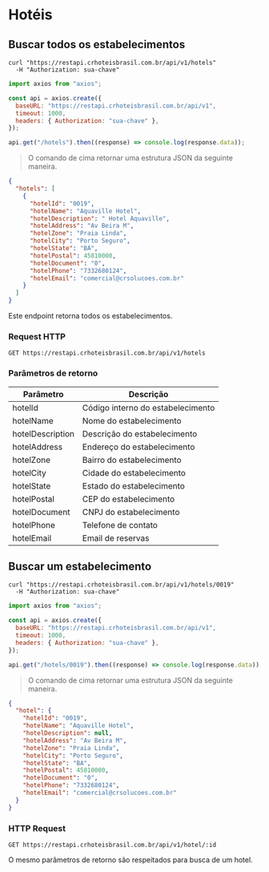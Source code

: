 # Hotéis

## Buscar todos os estabelecimentos

```shell
curl "https://restapi.crhoteisbrasil.com.br/api/v1/hotels"
  -H "Authorization: sua-chave"
```

```javascript
import axios from "axios";

const api = axios.create({
  baseURL: "https://restapi.crhoteisbrasil.com.br/api/v1",
  timeout: 1000,
  headers: { Authorization: "sua-chave" },
});

api.get("/hotels").then((response) => console.log(response.data));
```

> O comando de cima retornar uma estrutura JSON da seguinte maneira.

```json
{
  "hotels": [
    {
      "hotelId": "0019",
      "hotelName": "Aquaville Hotel",
      "hotelDescription": " Hotel Aquaville",
      "hotelAddress": "Av Beira M",
      "hotelZone": "Praia Linda",
      "hotelCity": "Porto Seguro",
      "hotelState": "BA",
      "hotelPostal": 45810000,
      "hotelDocument": "0",
      "hotelPhone": "7332680124",
      "hotelEmail": "comercial@crsolucoes.com.br"
    }
  ]
}
```

Este endpoint retorna todos os estabelecimentos.

### Request HTTP

`GET https://restapi.crhoteisbrasil.com.br/api/v1/hotels`

### Parâmetros de retorno

| Parâmetro        | Descrição                         |
| ---------------- | --------------------------------- |
| hotelId          | Código interno do estabelecimento |
| hotelName        | Nome do estabelecimento           |
| hotelDescription | Descrição do estabelecimento      |
| hotelAddress     | Endereço do estabelecimento       |
| hotelZone        | Bairro do estabelecimento         |
| hotelCity        | Cidade do estabelecimento         |
| hotelState       | Estado do estabelecimento         |
| hotelPostal      | CEP do estabelecimento            |
| hotelDocument    | CNPJ do estabelecimento           |
| hotelPhone       | Telefone de contato               |
| hotelEmail       | Email de reservas                 |

## Buscar um estabelecimento

```shell
curl "https://restapi.crhoteisbrasil.com.br/api/v1/hotels/0019"
  -H "Authorization: sua-chave"
```

```javascript
import axios from "axios";

const api = axios.create({
  baseURL: "https://restapi.crhoteisbrasil.com.br/api/v1",
  timeout: 1000,
  headers: { Authorization: "sua-chave" },
});

api.get("/hotels/0019").then((response) => console.log(response.data));
```

> O comando de cima retornar uma estrutura JSON da seguinte maneira.

```json
{
  "hotel": {
    "hotelId": "0019",
    "hotelName": "Aquaville Hotel",
    "hotelDescription": null,
    "hotelAddress": "Av Beira M",
    "hotelZone": "Praia Linda",
    "hotelCity": "Porto Seguro",
    "hotelState": "BA",
    "hotelPostal": 45810000,
    "hotelDocument": "0",
    "hotelPhone": "7332680124",
    "hotelEmail": "comercial@crsolucoes.com.br"
  }
}
```

### HTTP Request

`GET https://restapi.crhoteisbrasil.com.br/api/v1/hotel/:id`

O mesmo parâmetros de retorno são respeitados para busca de um hotel.
